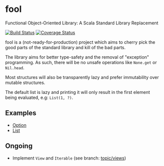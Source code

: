 fool
====
Functional Object-Oriented Library: A Scala Standard Library Replacement

[![Build Status](https://travis-ci.org/felixmulder/fool.svg?branch=master)](https://travis-ci.org/felixmulder/fool)
[![Coverage Status](https://coveralls.io/repos/github/felixmulder/fool/badge.svg?branch=master)](https://coveralls.io/github/felixmulder/fool?branch=master)

fool is a (not-ready-for-production) project which aims to cherry pick the good
parts of the standard library and kill of the bad parts.

The library aims for better type-safety and the removal of "exception"
programming. As such, there will be no unsafe operations like `None.get` or
`Nil.head`.

Most structures will also be transparently lazy and prefer immutability
over mutable structures.

The default list is lazy and printing it will only result in the first element
being evaluated, e.g: `List(1, ?)`.

Examples
--------
* [Option](examples/Option.md)
* [List](examples/List.md)


Ongoing
-------
* Implement `View` and `Iterable` (see branch:
  [topic/views](https://github.com/felixmulder/fool/tree/topic/views))
